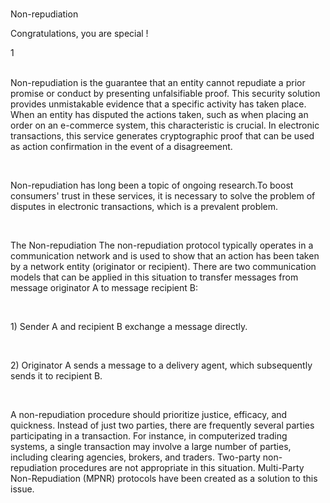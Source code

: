 <br>
<p id="title-lesson">Non-repudiation</p>
<p id="sub-md">Congratulations, you are special !</p>
<div id="line-md">1</div>
<br>
<p id="sub-md"><span id="special-word">Non-repudiation</span> is the guarantee that an entity cannot repudiate a prior promise or conduct by presenting unfalsifiable proof. This security solution provides unmistakable evidence that a specific activity has taken place. When an entity has disputed the actions taken, such as when placing an order on an e-commerce system, this characteristic is crucial. In electronic transactions, this service generates cryptographic proof that can be used as action confirmation in the event of a disagreement.</p>

<br>
<p id="sub-md"><span id="special-word">Non-repudiation</span> has long been a topic of ongoing research.To boost consumers' trust in these services, it is necessary to solve the problem of disputes in electronic transactions, which is a prevalent problem.</p>

<br>
<p id="sub-md"><span id="special-word">The Non-repudiation</span> The non-repudiation protocol typically operates in a communication network and is used to show that an action has been taken by a network entity (originator or recipient). There are two communication models that can be applied in this situation to transfer messages from message originator A to message recipient B:</p>

<br>
<p id="sub-md">1) Sender A and recipient B exchange a message directly.</p>
<br>
<p id="sub-md">2) Originator A sends a message to a delivery agent, which subsequently sends it to recipient B.</p>

<br>
<p id="sub-md">A non-repudiation procedure should prioritize justice, efficacy, and quickness. Instead of just two parties, there are frequently several parties participating in a transaction. For instance, in computerized trading systems, a single transaction may involve a large number of parties, including clearing agencies, brokers, and traders. Two-party non-repudiation procedures are not appropriate in this situation. Multi-Party Non-Repudiation (MPNR) protocols have been created as a solution to this issue.</p>


